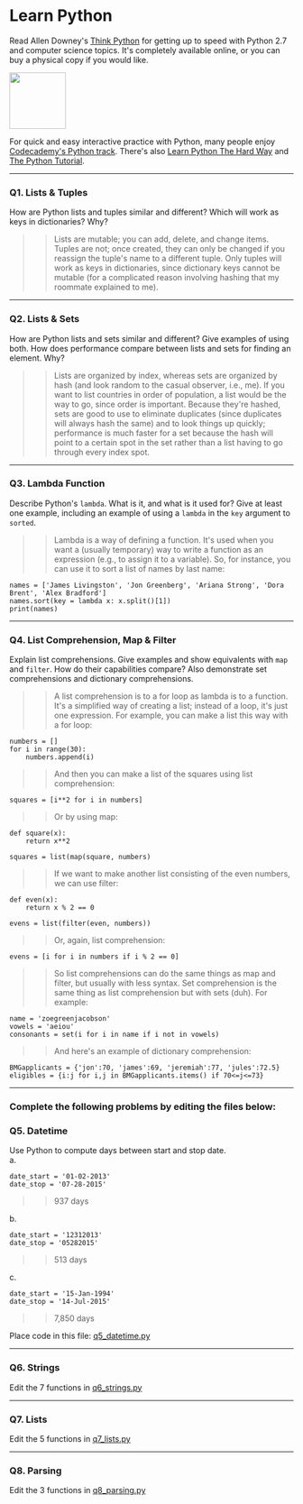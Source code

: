 # Learn Python

Read Allen Downey's [Think Python](http://www.greenteapress.com/thinkpython/) for getting up to speed with Python 2.7 and computer science topics. It's completely available online, or you can buy a physical copy if you would like.

<a href="http://www.greenteapress.com/thinkpython/"><img src="img/think_python.png" style="width: 100px;" target="_blank"></a>

For quick and easy interactive practice with Python, many people enjoy [Codecademy's Python track](http://www.codecademy.com/en/tracks/python). There's also [Learn Python The Hard Way](http://learnpythonthehardway.org/book/) and [The Python Tutorial](https://docs.python.org/2/tutorial/).

---

### Q1. Lists &amp; Tuples

How are Python lists and tuples similar and different? Which will work as keys in dictionaries? Why?

>> Lists are mutable; you can add, delete, and change items. Tuples are not; once created, they
can only be changed if you reassign the tuple's name to a different tuple. Only tuples will work
as keys in dictionaries, since dictionary keys cannot be mutable (for a complicated reason involving
hashing that my roommate explained to me).

---

### Q2. Lists &amp; Sets

How are Python lists and sets similar and different? Give examples of using both. How does performance compare between lists and sets for finding an element. Why?

>> Lists are organized by index, whereas sets are organized by hash (and look random to
the casual observer, i.e., me). If you want to list countries in order of population,
a list would be the way to go, since order is important. Because they're hashed, sets are
good to use to eliminate duplicates (since duplicates will always hash the same) and to look things
up quickly; performance is much faster for a set because the hash will point to a certain
spot in the set rather than a list having to go through every index spot.

---

### Q3. Lambda Function

Describe Python's `lambda`. What is it, and what is it used for? Give at least one example, including an example of using a `lambda` in the `key` argument to `sorted`.

>> Lambda is a way of defining a function. It's used when you want a (usually temporary)
way to write a function as an expression (e.g., to assign it to a variable). So, for
instance, you can use it to sort a list of names by last name:

    names = ['James Livingston', 'Jon Greenberg', 'Ariana Strong', 'Dora Brent', 'Alex Bradford']
    names.sort(key = lambda x: x.split()[1])  
    print(names)

---

### Q4. List Comprehension, Map &amp; Filter

Explain list comprehensions. Give examples and show equivalents with `map` and `filter`. How do their capabilities compare? Also demonstrate set comprehensions and dictionary comprehensions.

>> A list comprehension is to a for loop as lambda is to a function. It's a simplified
way of creating a list; instead of a loop, it's just one expression. For example, you can make a list this way with a for loop:

    numbers = []  
    for i in range(30):  
        numbers.append(i)  

>> And then you can make a list of the squares using list comprehension:

    squares = [i**2 for i in numbers]

>> Or by using map:

    def square(x):  
        return x**2  

    squares = list(map(square, numbers)

>> If we want to make another list consisting of the even numbers, we can use filter:

    def even(x):  
        return x % 2 == 0  

    evens = list(filter(even, numbers))

>> Or, again, list comprehension:

    evens = [i for i in numbers if i % 2 == 0]

>> So list comprehensions can do the same things as map and filter, but usually with less syntax.
>> Set comprehension is the same thing as list comprehension but with sets (duh). For example:

    name = 'zoegreenjacobson'  
    vowels = 'aeiou'  
    consonants = set(i for i in name if i not in vowels)

>> And here's an example of dictionary comprehension:

    BMGapplicants = {'jon':70, 'james':69, 'jeremiah':77, 'jules':72.5}  
    eligibles = {i:j for i,j in BMGapplicants.items() if 70<=j<=73}
---

### Complete the following problems by editing the files below:

### Q5. Datetime
Use Python to compute days between start and stop date.   
a.  

```
date_start = '01-02-2013'    
date_stop = '07-28-2015'
```

>> 937 days

b.  
```
date_start = '12312013'  
date_stop = '05282015'  
```

>> 513 days

c.  
```
date_start = '15-Jan-1994'      
date_stop = '14-Jul-2015'  
```

>> 7,850 days

Place code in this file: [q5_datetime.py](python/q5_datetime.py)

---

### Q6. Strings
Edit the 7 functions in [q6_strings.py](python/q6_strings.py)

---

### Q7. Lists
Edit the 5 functions in [q7_lists.py](python/q7_lists.py)

---

### Q8. Parsing
Edit the 3 functions in [q8_parsing.py](python/q8_parsing.py)
